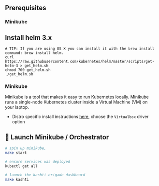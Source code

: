 ## Prerequisites

### Minikube

## Install helm 3.x

```shell
# TIP: If you are using OS X you can install it with the brew install command: brew install helm.
curl https://raw.githubusercontent.com/kubernetes/helm/master/scripts/get-helm-3 > get_helm.sh
chmod 700 get_helm.sh
./get_helm.sh
```

### Minikube

Minikube is a tool that makes it easy to run Kubernetes locally. Minikube runs a single-node Kubernetes cluster inside a Virtual Machine (VM) on your laptop.

- Distro specific install instructions [here](https://kubernetes.io/docs/tasks/tools/install-minikube/), choose the `Virtualbox` driver option


## 🚀 Launch Minikube / Orchestrator

```bash
# spin up minikube, 
make start

# ensure services was deployed
kubectl get all

# launch the kashti brigade dashboard
make kashti
```